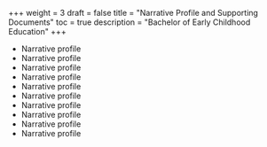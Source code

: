 +++
weight = 3
draft = false
title = "Narrative Profile and Supporting Documents"
toc = true
description = "Bachelor of Early Childhood Education"
+++

- Narrative profile
- Narrative profile
- Narrative profile
- Narrative profile
- Narrative profile
- Narrative profile
- Narrative profile
- Narrative profile
- Narrative profile
- Narrative profile
